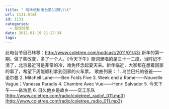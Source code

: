 ```yaml
---
title: " 晓禾依树电台第11期\t\t"
url: 1131.html
id: 1131
categories:
  - 发现分享
date: 2011-01-19 21:27:34
tags:
---
```


此电台节目已转移：http://www.coletree.com/podcast/2011/01/43/ 新年的第一期，做了些改变，多了一个人。《今天下午》歌词里唱的是三十一二度，当时记不清了，北京最近可是非常的冷，难免怀念起夏天来。新年临近，大家都在想着回家的事了，希望下周能顺利拿到回家的火车票。 歌曲列表： 1. 乌兰巴托的爸爸——诺尔曼 2. Mitchell Lane——Ben Folds Five 3. Week end à Rome——Nouvelle Vague；Vanessa Paradis 4. Chambre Avec Vue——Henri Salvador 5. 今天下午——岳浩昆 6. 日久他乡是故乡——交工乐队 [http://www.coletree.com/radio/coletree\_radio\_011.mp3](http://www.coletree.com/radio/coletree_radio_011.mp3)